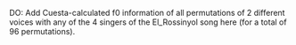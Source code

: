 DO: Add Cuesta-calculated f0 information of all permutations of 2 different voices with any of the 4 singers of the El_Rossinyol song here (for a total of 96 permutations).